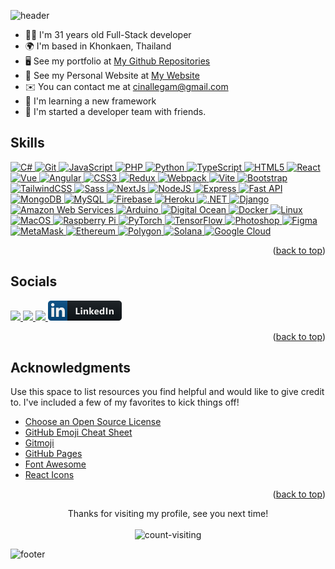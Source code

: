 <a name="readme-top"></a>
![header](https://capsule-render.vercel.app/api?type=Waving&color=gradient&customColorList=0&height=250&section=header&text=Hi%20There%20👋%20I'm%20Cinallegam&fontSize=60&fontAlignY=35&animation=fadeIn)
* 🙋🏻  I'm 31 years old Full-Stack developer
* 🌍  I'm based in Khonkaen, Thailand
* 🖥️  See my portfolio at [My Github Repositories](https://github.com/cinallegam?tab=repositories)
* 📜  See my Personal Website at [My Website](https://me.cinallegam.com)
* ✉️  You can contact me at [cinallegam@gmail.com](mailto:cinallegam@gmail.com)
* 🧠  I'm learning a new framework
* 🐥  I'm started a developer team with friends.

<!-- PROJECT LOGO -->
<!-- <br />
<div align="center">
  <p align="center">
    Hi there! 
    <br />
  </p>
</div> -->

<!-- ### Built With

This section should list any major frameworks/libraries used to bootstrap your project. Leave any add-ons/plugins for the acknowledgements section. Here are a few examples.

* [![Html5][Html5]][Html5-url]
* [![Css][Css3]][Css3-url]
* [![JavaScript][JavaScript]][JavaScript-url]
* [![NodeJs][Node.js]][Node-url]
* [![ExpressJs][Express.js]][Express-url]
* [![Next][Next.js]][Next-url]
* [![React][React.js]][React-url]
* [![Vue][Vue.js]][Vue-url]
* [![Angular][Angular.io]][Angular-url]
* [![Bootstrap][Bootstrap.com]][Bootstrap-url]
* [![JQuery][JQuery.com]][JQuery-url]
* [![MySql][MySql]][MySql-url]
* [![SQLite][SQLite]][SQLite-url]
* [![MongoDB][Mongo.db]][Mongo-url]
* [![Docker][Docker]][Docker-url]
-->



## Skills
<p align="left">
  <a href="https://docs.microsoft.com/en-us/dotnet/csharp/" target="_blank" rel="noreferrer">
    <img src="https://raw.githubusercontent.com/danielcranney/readme-generator/main/public/icons/skills/csharp-colored.svg" height="36" alt="C#" />
  </a>
  <a href="https://git-scm.com/" target="_blank" rel="noreferrer">
    <img src="https://raw.githubusercontent.com/danielcranney/readme-generator/main/public/icons/skills/git-colored.svg" height="36" alt="Git" />
  </a>
  <a href="https://developer.mozilla.org/en-US/docs/Web/JavaScript" target="_blank" rel="noreferrer">
    <img src="https://raw.githubusercontent.com/danielcranney/readme-generator/main/public/icons/skills/javascript-colored.svg" height="36" alt="JavaScript" />
  </a>
  <a href="https://www.php.net/" target="_blank" rel="noreferrer">
    <img src="https://raw.githubusercontent.com/danielcranney/readme-generator/main/public/icons/skills/php-colored.svg" height="36" alt="PHP" />
  </a>
  <a href="https://www.python.org/" target="_blank" rel="noreferrer">
    <img src="https://raw.githubusercontent.com/danielcranney/readme-generator/main/public/icons/skills/python-colored.svg" height="36" alt="Python" />
  </a>
  <a href="https://www.typescriptlang.org/" target="_blank" rel="noreferrer">
    <img src="https://raw.githubusercontent.com/danielcranney/readme-generator/main/public/icons/skills/typescript-colored.svg" height="36" alt="TypeScript" />
  </a>
  <a href="https://developer.mozilla.org/en-US/docs/Glossary/HTML5" target="_blank" rel="noreferrer">
    <img src="https://raw.githubusercontent.com/danielcranney/readme-generator/main/public/icons/skills/html5-colored.svg" height="36" alt="HTML5" />
  </a>
  <a href="https://reactjs.org/" target="_blank" rel="noreferrer">
    <img src="https://raw.githubusercontent.com/danielcranney/readme-generator/main/public/icons/skills/react-colored.svg" height="36" alt="React" />
  </a>
  <a href="https://vuejs.org/" target="_blank" rel="noreferrer">
    <img src="https://raw.githubusercontent.com/danielcranney/readme-generator/main/public/icons/skills/vuejs-colored.svg" height="36" alt="Vue" />
  </a>
  <a href="https://angular.io/" target="_blank" rel="noreferrer">
    <img src="https://raw.githubusercontent.com/danielcranney/readme-generator/main/public/icons/skills/angularjs-colored.svg" height="36" alt="Angular" />
  </a>
  <a href="https://www.w3.org/TR/CSS/#css" target="_blank" rel="noreferrer">
    <img src="https://raw.githubusercontent.com/danielcranney/readme-generator/main/public/icons/skills/css3-colored.svg" height="36" alt="CSS3" />
  </a>
  <a href="https://redux.js.org/" target="_blank" rel="noreferrer">
    <img src="https://raw.githubusercontent.com/danielcranney/readme-generator/main/public/icons/skills/redux-colored.svg" height="36" alt="Redux" />
  </a>
  <a href="https://webpack.js.org/" target="_blank" rel="noreferrer">
    <img src="https://raw.githubusercontent.com/danielcranney/readme-generator/main/public/icons/skills/webpack-colored.svg" height="36" alt="Webpack" />
  </a>
  <a href="https://vitejs.dev/" target="_blank" rel="noreferrer">
    <img src="https://raw.githubusercontent.com/danielcranney/readme-generator/main/public/icons/skills/vite-colored.svg" height="36" alt="Vite" />
  </a>
  <a href="https://getbootstrap.com/" target="_blank" rel="noreferrer">
    <img src="https://raw.githubusercontent.com/danielcranney/readme-generator/main/public/icons/skills/bootstrap-colored.svg" height="36" alt="Bootstrap" />
  </a>
  <a href="https://tailwindcss.com/" target="_blank" rel="noreferrer">
    <img src="https://raw.githubusercontent.com/danielcranney/readme-generator/main/public/icons/skills/tailwindcss-colored.svg" height="36" alt="TailwindCSS" />
  </a>
  <a href="https://sass-lang.com/" target="_blank" rel="noreferrer">
    <img src="https://raw.githubusercontent.com/danielcranney/readme-generator/main/public/icons/skills/sass-colored.svg" height="36" alt="Sass" />
  </a>
  <a href="https://nextjs.org/docs" target="_blank" rel="noreferrer">
    <img src="https://raw.githubusercontent.com/danielcranney/readme-generator/main/public/icons/skills/nextjs-colored.svg" height="36" alt="NextJs" />
  </a>
  <a href="https://nodejs.org/en/" target="_blank" rel="noreferrer">
    <img src="https://raw.githubusercontent.com/danielcranney/readme-generator/main/public/icons/skills/nodejs-colored.svg" height="36" alt="NodeJS" />
  </a>
  <a href="https://expressjs.com/" target="_blank" rel="noreferrer">
    <img src="https://raw.githubusercontent.com/danielcranney/readme-generator/main/public/icons/skills/express-colored.svg" height="36" alt="Express" />
  </a>
  <a href="https://fastapi.tiangolo.com/" target="_blank" rel="noreferrer">
    <img src="https://raw.githubusercontent.com/danielcranney/readme-generator/main/public/icons/skills/fastapi-colored.svg" height="36" alt="Fast API" />
  </a>
  <a href="https://www.mongodb.com/" target="_blank" rel="noreferrer">
    <img src="https://raw.githubusercontent.com/danielcranney/readme-generator/main/public/icons/skills/mongodb-colored.svg" height="36" alt="MongoDB" />
  </a>
  <a href="https://www.mysql.com/" target="_blank" rel="noreferrer">
    <img src="https://raw.githubusercontent.com/danielcranney/readme-generator/main/public/icons/skills/mysql-colored.svg" height="36" alt="MySQL" />
  </a>
  <a href="https://firebase.google.com/" target="_blank" rel="noreferrer">
    <img src="https://raw.githubusercontent.com/danielcranney/readme-generator/main/public/icons/skills/firebase-colored.svg" height="36" alt="Firebase" />
  </a>
  <a href="https://www.heroku.com/" target="_blank" rel="noreferrer">
    <img src="https://raw.githubusercontent.com/danielcranney/readme-generator/main/public/icons/skills/heroku-colored.svg" height="36" alt="Heroku" />
  </a>
  <a href="https://dotnet.microsoft.com/en-us/" target="_blank" rel="noreferrer">
    <img src="https://raw.githubusercontent.com/danielcranney/readme-generator/main/public/icons/skills/dot-net-colored.svg" height="36" alt=".NET" />
  </a>
  <a href="https://www.djangoproject.com/" target="_blank" rel="noreferrer">
    <img src="https://raw.githubusercontent.com/danielcranney/readme-generator/main/public/icons/skills/django-colored.svg" height="36" alt="Django" />
  </a>
  <a href="https://aws.amazon.com" target="_blank" rel="noreferrer">
    <img src="https://raw.githubusercontent.com/danielcranney/readme-generator/main/public/icons/skills/aws-colored.svg" height="36" alt="Amazon Web Services" />
  </a>
  <a href="https://store.arduino.cc/?gclid=Cj0KCQjw2eilBhCCARIsAG0Pf8uueBifykWcsSS4LPESeGQfxGVKJYnzV7bz471XfknQJy_1VINVWM8aAkLtEALw_wcB" target="_blank" rel="noreferrer">
    <img src="https://raw.githubusercontent.com/danielcranney/readme-generator/main/public/icons/skills/arduino-colored.svg" height="36" alt="Arduino" />
  </a>
  <a href="https://www.digitalocean.com" target="_blank" rel="noreferrer">
    <img src="https://raw.githubusercontent.com/danielcranney/readme-generator/main/public/icons/skills/digitalocean-colored.svg" height="36" alt="Digital Ocean" />
  </a>
  <a href="https://www.docker.com/" target="_blank" rel="noreferrer">
    <img src="https://raw.githubusercontent.com/danielcranney/readme-generator/main/public/icons/skills/docker-colored.svg" height="36" alt="Docker" />
  </a>
  <a href="https://www.linux.org" target="_blank" rel="noreferrer">
    <img src="https://raw.githubusercontent.com/danielcranney/readme-generator/main/public/icons/skills/linux-colored.svg" height="36" alt="Linux" />
  </a>
  <a href="https://apple.com" target="_blank" rel="noreferrer">
    <img src="https://raw.githubusercontent.com/danielcranney/readme-generator/main/public/icons/skills/macos-colored.svg" height="36" alt="MacOS" />
  </a>
  <a href="https://www.raspberrypi.org/" target="_blank" rel="noreferrer">
    <img src="https://raw.githubusercontent.com/danielcranney/readme-generator/main/public/icons/skills/raspberrypi-colored.svg" height="36" alt="Raspberry Pi" />
  </a>
  <a href="https://pytorch.org/" target="_blank" rel="noreferrer">
    <img src="https://raw.githubusercontent.com/danielcranney/readme-generator/main/public/icons/skills/pytorch-colored.svg" height="36" alt="PyTorch" />
  </a>
  <a href="https://www.tensorflow.org/" target="_blank" rel="noreferrer">
    <img src="https://raw.githubusercontent.com/danielcranney/readme-generator/main/public/icons/skills/tensorflow-colored.svg" height="36" alt="TensorFlow" />
  </a>
  <a href="https://www.adobe.com/uk/products/photoshop.html" target="_blank" rel="noreferrer">
    <img src="https://raw.githubusercontent.com/danielcranney/readme-generator/main/public/icons/skills/photoshop-colored.svg" height="36" alt="Photoshop" />
  </a>
  <a href="https://www.figma.com/" target="_blank" rel="noreferrer">
    <img src="https://raw.githubusercontent.com/danielcranney/readme-generator/main/public/icons/skills/figma-colored.svg" height="36" alt="Figma" />
  </a>
  <a href="https://metamask.io/" target="_blank" rel="noreferrer">
    <img src="https://raw.githubusercontent.com/danielcranney/readme-generator/main/public/icons/skills/metamask-colored.svg" height="36" alt="MetaMask" />
  </a>
  <a href="https://ethereum.org/en/" target="_blank" rel="noreferrer">
    <img src="https://raw.githubusercontent.com/danielcranney/readme-generator/main/public/icons/skills/ethereum-colored.svg" height="36" alt="Ethereum" />
  </a>
  <a href="https://polygon.technology/" target="_blank" rel="noreferrer">
    <img src="https://raw.githubusercontent.com/danielcranney/readme-generator/main/public/icons/skills/polygon-colored.svg" height="36" alt="Polygon" />
  </a>
  <a href="https://solana.com/" target="_blank" rel="noreferrer">
    <img src="https://raw.githubusercontent.com/danielcranney/readme-generator/main/public/icons/skills/solana-colored.svg" height="36" alt="Solana" />
  </a>
  <a href="https://cloud.google.com/" target="_blank" rel="noreferrer">
    <img src="https://raw.githubusercontent.com/danielcranney/readme-generator/main/public/icons/skills/googlecloud-colored.svg" height="36" alt="Google Cloud" />
  </a>
</p>

<p align="right">(<a href="#readme-top">back to top</a>)</p>



<!-- ## Getting Started 
## Prerequisites
This is an example of how to list things you need to use the software and how to install them.
  ```sh
  npm install npm@latest -g
  ```
-->


<!--
## Roadmap
- [x] Add back to top links
- [ ] Multi-language Support
    - [ ] Thai
    
<p align="right">(<a href="#readme-top">back to top</a>)</p>
-->



<!--

--------------------
## License
--------------------
Distributed under the MIT License. See `LICENSE.txt` for more information.
<p align="right">(<a href="#readme-top">back to top</a>)</p>

End Contact
##

-->



## Socials
<p align="left">
  <a href="https://discord.com/users/cnlg" target="_blank" rel="noreferrer">
    <picture>
      <source media="(prefers-color-scheme: dark)" srcset="undefined" />
      <source media="(prefers-color-scheme: light)" srcset="https://raw.githubusercontent.com/danielcranney/readme-generator/main/public/icons/socials/discord.svg" />
      <img src="https://raw.githubusercontent.com/danielcranney/readme-generator/main/public/icons/socials/discord.svg" height="32" />
    </picture>
  </a>
  <a href="https://www.github.com/cinallegam" target="_blank" rel="noreferrer">
    <picture>
      <source media="(prefers-color-scheme: dark)" srcset="https://raw.githubusercontent.com/danielcranney/readme-generator/main/public/icons/socials/github-dark.svg" />
      <source media="(prefers-color-scheme: light)" srcset="https://raw.githubusercontent.com/danielcranney/readme-generator/main/public/icons/socials/github.svg" />
      <img src="https://raw.githubusercontent.com/danielcranney/readme-generator/main/public/icons/socials/github.svg" height="32" />
    </picture>
  </a>
  <a href="http://www.medium.com/@cinallegam" target="_blank" rel="noreferrer">
    <picture>
      <source media="(prefers-color-scheme: dark)" srcset="https://raw.githubusercontent.com/danielcranney/readme-generator/main/public/icons/socials/medium-dark.svg" />
      <source media="(prefers-color-scheme: light)" srcset="https://raw.githubusercontent.com/danielcranney/readme-generator/main/public/icons/socials/medium.svg" />
      <img src="https://raw.githubusercontent.com/danielcranney/readme-generator/main/public/icons/socials/medium.svg" height="32" />
    </picture>
  </a>
  <a href="https://www.linkedin.com/in/cinallegam" target="_blank" rel="noreferrer">
    <picture>
      <source media="(prefers-color-scheme: dark)" srcset="https://raw.githubusercontent.com/8bithemant/8bithemant/master/svg/social/linkedin.svg" />
      <source media="(prefers-color-scheme: light)" srcset="https://raw.githubusercontent.com/8bithemant/8bithemant/master/svg/social/linkedin.svg" />
      <img src="https://raw.githubusercontent.com/8bithemant/8bithemant/master/svg/social/linkedin.svg" height="32" />
    </picture>
  </a>
</p>
<p align="right">(<a href="#readme-top">back to top</a>)</p>



## Acknowledgments
Use this space to list resources you find helpful and would like to give credit to. I've included a few of my favorites to kick things off!

* [Choose an Open Source License](https://choosealicense.com)
* [GitHub Emoji Cheat Sheet](https://www.webpagefx.com/tools/emoji-cheat-sheet)
* [Gitmoji](https://gitmoji.dev/)
* [GitHub Pages](https://pages.github.com)
* [Font Awesome](https://fontawesome.com)
* [React Icons](https://react-icons.github.io/react-icons/search)

<p align="right">(<a href="#readme-top">back to top</a>)</p>



<p align="center">
  Thanks for visiting my profile, see you next time! <br><br>
  <img src="https://profile-counter.glitch.me/cinallegam/count.svg" alt="count-visiting">
</p>

![footer](https://capsule-render.vercel.app/api?type=Waving&color=gradient&customColorList=0&height=150&section=footer)

<!-- MARKDOWN LINKS & IMAGES -->
[linkedin-shield]: https://img.shields.io/badge/-LinkedIn-black.svg?style=for-the-badge&logo=linkedin&colorB=555
[linkedin-url]: https://linkedin.com/in/cinallegam

[Html5]: https://img.shields.io/badge/html5-black?style=for-the-badge&logo=html5&logoColor=E34F26
[Html5-url]: https://html.spec.whatwg.org/

[Css3]: https://img.shields.io/badge/css3-black?style=for-the-badge&logo=css3&logoColor=1572B6
[Css3-url]: https://developer.mozilla.org/en-US/docs/Web/CSS

[SQLite]: https://img.shields.io/badge/SQLite-35495E?style=for-the-badge&logo=SQLite&logoColor=white
[SQLite-url]: https://www.sqlite.org/

[Mongo.db]: https://img.shields.io/badge/MongoDB-3E6E93?style=for-the-badge&logo=MongoDB&logoColor=47A248
[Mongo-url]: https://www.mongodb.com/

[Git]: https://img.shields.io/badge/Git-F05032?style=for-the-badge&logo=Git&logoColor=F05032
[Git-url]: https://git-scm.com/

[mySql]: https://img.shields.io/badge/Mysql-3E6E93?style=for-the-badge&logo=MySql&logoColor=white
[mySql-url]: https://www.mysql.com/

[docker]: https://img.shields.io/badge/Docker-2496ED?style=for-the-badge&logo=Docker&logoColor=white
[docker-url]: https://www.docker.com/

[JavaScript]: https://img.shields.io/badge/Javascript-35495E?style=for-the-badge&logo=javascript&logoColor=ffb13b
[JavaScript-url]: https://www.ecma-international.org/

[Node.js]: https://img.shields.io/badge/Node.js-339933?style=for-the-badge&logo=Node.js&logoColor=white
[Node-url]: https://nodejs.org/en/

[Express.js]: https://img.shields.io/badge/Express-000000?style=for-the-badge&logo=Express&logoColor=white
[Express-url]: https://expressjs.com/

[Next.js]: https://img.shields.io/badge/next.js-000000?style=for-the-badge&logo=nextdotjs&logoColor=white
[Next-url]: https://nextjs.org/

[React.js]: https://img.shields.io/badge/React-20232A?style=for-the-badge&logo=react&logoColor=61DAFB
[React-url]: https://reactjs.org/

[Vue.js]: https://img.shields.io/badge/Vue.js-35495E?style=for-the-badge&logo=vuedotjs&logoColor=4FC08D
[Vue-url]: https://vuejs.org/

[Angular.io]: https://img.shields.io/badge/Angular-DD0031?style=for-the-badge&logo=angular&logoColor=white
[Angular-url]: https://angular.io/

[Bootstrap.com]: https://img.shields.io/badge/Bootstrap-563D7C?style=for-the-badge&logo=bootstrap&logoColor=white
[Bootstrap-url]: https://getbootstrap.com

[JQuery.com]: https://img.shields.io/badge/jQuery-0769AD?style=for-the-badge&logo=jquery&logoColor=white
[JQuery-url]: https://jquery.com
